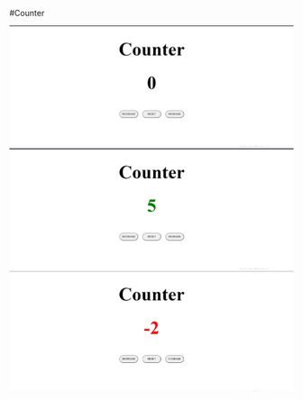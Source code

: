 #Counter

![Image of counter1](https://github.com/jillellamudisurya/Java_Script_Projects/blob/main/Result%20Images/Counter%201.jpg)
![Image of counter2](https://github.com/jillellamudisurya/Java_Script_Projects/blob/main/Result%20Images/Counter%202.jpg)
![Image of counter3](https://github.com/jillellamudisurya/Java_Script_Projects/blob/main/Result%20Images/Counter%203.jpg)

